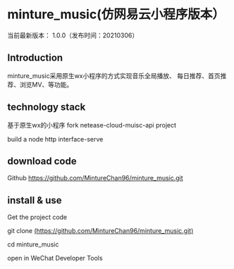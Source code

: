 # minture_music(仿网易云小程序版本）
当前最新版本： 1.0.0（发布时间：20210306）

## Introduction
minture_music采用原生wx小程序的方式实现音乐全局播放、 每日推荐、首页推荐、浏览MV、等功能。

## technology stack
基于原生wx的小程序
 fork netease-cloud-muisc-api project  
 
 build a node http interface-serve

## download code
Github  https://github.com/MintureChan96/minture_music.git


## install & use
Get the project code

git clone [(https://github.com/MintureChan96/minture_music.git)](https://github.com/MintureChan96/minture_music.git)

cd minture_music  
 
open in WeChat Developer Tools

